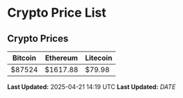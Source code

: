 # Crypto Price List

## Crypto Prices
| Bitcoin | Ethereum | Litecoin |
| ------- | -------- | -------- |
| $87524 | $1617.88 | $79.98 |
**Last Updated:** 2025-04-21 14:19 UTC
**Last Updated:** $DATE$
